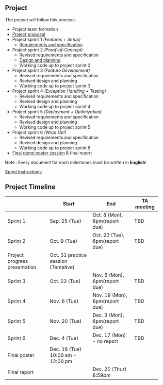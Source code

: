 ## Project

The project will follow this process:

- Project team formation
- [Project proposal](projectproposal.md)
- Project sprint 1 _(Features + Setup)_
	- [Requirements and specification](project-requirements-and-specification.md)
- Project sprint 2 _(Proof-of-Concept)_
	- Revised requirements and specification
	- [Design and planning](design-and-planning.md)
	- Working code up to project sprint 2
- Project sprint 3 _(Feature Development)_
	- Revised requirements and specification
	- Revised design and planning
	- Working code up to project sprint 3
- Project sprint 4 _(Exception Handling + Testing)_
	- Revised requirements and specification
	- Revised design and planning
	- Working code up to project sprint 4
- Project sprint 5 _(Deployment + Optimization)_
	- Revised requirements and specification
	- Revised design and planning
	- Working code up to project sprint 5
- Project sprint 6 _(Wrap Up!)_
	- Revised requirements and specification
	- Revised design and planning
	- Working code up to project sprint 6
- [Final demo poster session](postersession.md) & final report

Note : Every document for each milestones must be written in **English**!

[Sprint Instructions](sprint-instructions.md) 

## Project Timeline
| | Start | End | TA meeting |
|-|-------|-----|------------|
| Sprint 1 | Sep. 25 (Tue)| Oct. 8 (Mon), 6pm(report due) | TBD |
| Sprint 2 | Oct. 9 (Tue)| Oct. 23 (Tue), 6pm(report due) | TBD |
| Project progress presentation | Oct. 31 practice session (Tentative) | | | 
| Sprint 3 | Oct. 23 (Tue)| Nov. 5 (Mon), 6pm(report due) | TBD |
| Sprint 4 | Nov. 6 (Tue)| Nov. 19 (Mon), 6pm(report due) | TBD |
| Sprint 5 | Nov. 20 (Tue)| Dec. 3 (Mon), 6pm(report due) | TBD |
| Sprint 6 | Dec. 4 (Tue)| Dec. 17 (Mon) - no report | TBD |
| Final poster | Dec. 18 (Tue) 10:00 am - 12:00 pm  | | | 
| Final report |  | Dec. 20 (Thur) 8:59pm | | 
